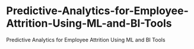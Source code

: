# Predictive-Analytics-for-Employee-Attrition-Using-ML-and-BI-Tools
Predictive Analytics for Employee Attrition Using ML and BI Tools
